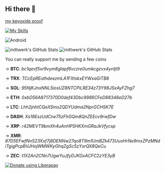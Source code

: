 ## Hi there 👋

<!--
**mittwerk/mittwerk** is a ✨ _special_ ✨ repository because its `README.md` (this file) appears on your GitHub profile.

Here are some ideas to get you started:

- 🔭 I’m currently working on ...
- 🌱 I’m currently learning ...
- 👯 I’m looking to collaborate on ...
- 🤔 I’m looking for help with ...
- 💬 Ask me about ...
- 📫 How to reach me: ...
- 😄 Pronouns: ...
- ⚡ Fun fact: ...
-->
[my keyoxide proof](https://keyoxide.org/1E574F16D4E3A16AACEFC389E069660E3E4892CF)

<!-- - [![My Skills](https://skillicons.dev/icons?i=aws,androidstudio,bash,bevy,cmake,debian,discord,devto,firebase,fediverse,figma,git,github,gradle,godot,graphql,gtk,heroku,idea,java,kotlin,ktor,linkedin,linux,md,mastodon,maven,neovim,nginx,npm,opencv,postgres,qt,regex,rust,sqlite,stackoverflow,supabase,svg,tensorflow,vala,wasm,rider&perline=20)](https://skillicons.dev)
-->

 [![My Skills](https://skillicons.dev/icons?i=aws,androidstudio,bash,cmake,debian,firebase,figma,git,gradle,graphql,idea,java,kotlin,ktor,linkedin,linux,md,maven,opencv,regex,rust,sqlite,stackoverflow,supabase,tensorflow,&perline=25)](https://skillicons.dev)
 
![Android](https://img.shields.io/badge/Android-05150C?style=flat-square&logo=android)

<img src="https://github-readme-stats.vercel.app/api?username=mittwerk&theme=gruvbox&show_icons=true&hide_border=true&count_private=true" alt="mittwerk's GitHub Stats" />

<img src="https://github-readme-stats.vercel.app/api/top-langs/?username=mittwerk&theme=gruvbox&show_icons=true&hide_border=true&layout=compact" alt="mittwerk's GitHub Stats" />

You can really support me by sending a few coins

→ **BTC**: _bc1qevf5xr9vym8glapf6vczre0umkcgzvx4ynljt9_

→ **TRX**: _TCcEpREuthdeezmLA1FXtskxEYWxaGiTB8_

→ **SOL**: _95NjKJnxNNL5iosUZ8NTCPiLRE34z73Y98JSxAyFZhg7_

→ **ETH**: _0xbD56A8717370D0def43Dbc9986CFeD88348eD27b_

→ **LTC**: _Lhh2jnhtCQeXSms2QDYUdma2NprGCHSK7E_

→ **DASH**: _Xs18EszUdCne75zFhGQm8QnZEEcv9rwfDw_

→ **XRP**: _r42MEVT9bmXh4uAnHP5HKXmGRaJkVfycsp_

→ **XMR**: _87D5EFwfNn523Xxf7j8DENNw27qo8T9m1UmBZk473UuoHrNe9mxZPzMNdiTgigPcpBVJHojWMWKyGhqZgSc5zYxrQX8QeCu_

→ **ZEC**: _t1X2An2CNn7UgwYuJfyDJKGxACFC2zYE3yB_

<noscript><a href="https://liberapay.com/mittwerk/donate"><img alt="Donate using Liberapay" src="https://liberapay.com/assets/widgets/donate.svg"></a></noscript>
